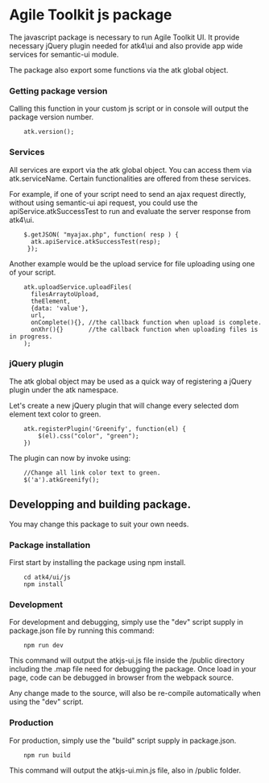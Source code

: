 # Agile Toolkit js package

The javascript package is necessary to run Agile Toolkit UI. It provide necessary
jQuery plugin needed for atk4\ui and also provide app wide services for semantic-ui module.

The package also export some functions via the atk global object.

### Getting package version

Calling this function in your custom js script or in console will output the package version number.
```
    atk.version();
```

### Services 

All services are export via the atk global object. You can access them via atk.serviceName.
Certain functionalities are offered from these services. 

For example, if one of your script need to send an ajax request directly, without using semantic-ui api request, you could use the apiService.atkSuccessTest
to run and evaluate the server response from atk4\ui.

```
    $.getJSON( "myajax.php", function( resp ) {
      atk.apiService.atkSuccessTest(resp);
     });

```

Another example would be the upload service for file uploading using one of your script.

```
    atk.uploadService.uploadFiles(
      filesArraytoUpload,
      theElement,
      {data: 'value'},
      url,             
      onComplete(){}, //the callback function when upload is complete.
      onXhr(){}       //the callback function when uploading files is in progress.
    );
```

### jQuery plugin

The atk global object may be used as a quick way of registering a jQuery plugin under the atk namespace.

Let's create a new jQuery plugin that will change every selected dom element text color to green.

```
    atk.registerPlugin('Greenify', function(el) {
        $(el).css("color", "green");
    })
```

The plugin can now by invoke using:

```
    //Change all link color text to green.
    $('a').atkGreenify();
```

## Developping and building package.

You may change this package to suit your own needs.

### Package installation

First start by installing the package using npm install. 

```
    cd atk4/ui/js
    npm install
```

### Development

For development and debugging, simply use the "dev" script supply in package.json file by running this command:

```
    npm run dev
```

This command will output the atkjs-ui.js file inside the /public directory including the .map file need for debugging
the package. Once load in your page, code can be debugged in browser from the webpack source.

Any change made to the source, will also be re-compile automatically when using the "dev" script.

### Production

For production, simply use the "build" script supply in package.json.

```
    npm run build
```

This command will output the atkjs-ui.min.js file, also in /public folder. 
